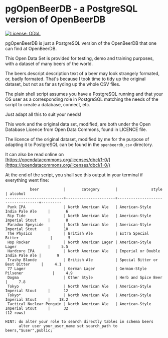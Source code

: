 # pgOpenBeerDB - a PostgreSQL version of OpenBeerDB

[![License: ODbL](https://img.shields.io/badge/License-ODbL-brightgreen.svg)](https://opendatacommons.org/licenses/odbl/)

pgOpenBeerDB is just a PostgreSQL version of the OpenBeerDB that one can find
at OpenBeerDB.

This Open Data Set is provided for testing, demo and training purposes, with a
dataset of many beers of the world. 

The beers.descript description text of a beer may look strangely formated, or,
badly formated. That's because I took time to tidy up the original dataset,
but not as far as tyding up the whole CSV files.

The plain shell script assumes you have a PostgreSQL running and that your OS
user as a corresponding role in PostgreSQL matching the needs of the script to
create a database, connect, etc.

Just adapt all this to suit your needs! 

This work and the original data set, modified, are both under the Open
Database Licence from Open Data Commons, found in LICENCE file.

The licence of the original dataset, modified by me for the purpose of
adapting it to PostgreSQL can be found in the `openbeerdb_csv` directory.

It can also be read online on [https://opendatacommons.org/licenses/dbcl/1-0/](https://opendatacommons.org/licenses/dbcl/1-0/)

At the end of the script, you shall see this output in your terminal if everything went fine:

```
           beer           |       category       |               style               | alcohol 
--------------------------+----------------------+-----------------------------------+---------
 Punk IPA                 | North American Ale   | American-Style India Pale Ale     |       6
 Rip Tide                 | North American Ale   | American-Style Imperial Stout     |       8
 Paradox Speyside         | North American Ale   | American-Style Imperial Stout     |      10
 The Physics              | British Ale          | Extra Special Bitter              |       5
 Hop Rocker               | North American Lager | American-Style Lager              |     5.5
 Hardcore IPA             | North American Ale   | Imperial or Double India Pale Ale |       9
 Trashy Blonde            | British Ale          | Special Bitter or Best Bitter     |     4.1
 77 Lager                 | German Lager         | German-Style Pilsener             |     4.9
 Dogma                    | Other Style          | Herb and Spice Beer               |     7.8
 Tokyo                    | North American Ale   | American-Style Imperial Stout     |      12
 Tokyo*                   | North American Ale   | American-Style Imperial Stout     |    18.2
 Tactical Nuclear Penguin | North American Ale   | American-Style Imperial Stout     |      32
(12 rows)

HINT: do alter your role to search directly tables in schema beers
      alter user your_user_name set search_path to beers,"$user",public;
```
